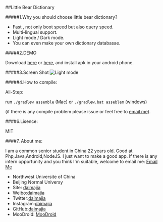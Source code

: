 ##Little Bear Dictionary

#####1.Why you should choose little bear dictionary?

*	Fast , not only boot speed but also query speed.
*	Multi-lingual support.
*	Light mode / Dark mode.
*	You can even make your own dictionary databasae.

#####2.DEMO

Download [here](http://d.pr/f/PXaH) or [here](http://url.cn/FaqVbr), and install apk in your android phone.


#####3.Screen Shot
![Light mode](http://ww2.sinaimg.cn/mw690/610dc034jw1e4ukdj165nj20aa0i5gnq.jpg)  

#####4.How to compile:
	
All-Step:
	
run `./gradlew assemble` (Mac) or `./gradlew.bat asseblem` (windows)
		
(if there is any compile problem please issue or feel free to [email me](mailto:smallbeardict@163.com)).

####6.Lisence:

MIT

####7. About me:
	 
I am a common senior student in China 22 years old. Good at Php,Java,Android,NodeJS. I just want to make a good app. If there is any intern opportunity and you think I'm suitable, welcome to email me:  [Email Me](mailto:smallbeardict@163.com)

*	Northwest Universite of China
*	Beijing Normal Universy
*	Site: [daimajia](http://daimajia.com)
*	Weibo:[daimajia](http://weibo.com/daimajia)
*	Twitter:[daimajia](http://twitter.com/daimajia)
*	Instagram:[daimajia](http://instagram.com/daimajia)
*	GitHub:[daimajia](http://github.com/daimajia)
*	MooDroid: [MooDroid](http://moodroid.com)
